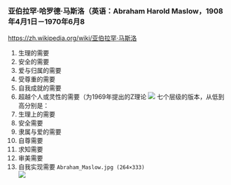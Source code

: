 ### 亚伯拉罕·哈罗德·马斯洛（英语：Abraham Harold Maslow，1908年4月1日－1970年6月8
https://zh.wikipedia.org/wiki/亚伯拉罕·马斯洛

1. 生理的需要
2. 安全的需要
3. 爱与归属的需要
4. 受尊重的需要
5. 自我成就的需要
6. 超越个人或灵性的需要（为1969年提出的Z理论
![](https://upload.wikimedia.org/wikipedia/commons/6/60/Maslow's_Hierarchy_of_Needs.svg)
七个层级的版本，从低到高分别是：
1. 生理上的需要
2. 安全需要
3. 隶属与爱的需要
4. 自尊需要
5. 求知需要
6. 审美需要
7. 自我实现需要
`Abraham_Maslow.jpg (264×333)`<br>
![](https://upload.wikimedia.org/wikipedia/en/e/e0/Abraham_Maslow.jpg)

